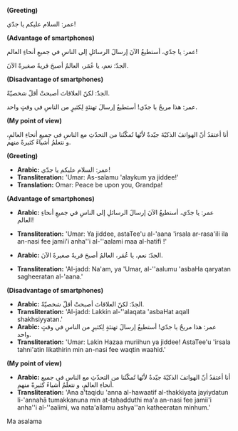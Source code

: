 
**(Greeting)**

عمر: السلام عليكم يا جدّي!

**(Advantage of smartphones)**

عمر:  يا جدّي،  أستطيعُ الآنَ إرسالَ الرسائلِ إلى الناسِ في جميعِ أنحاءِ العالم!

الجدّ:  نعم، يا عُمَر،  العالمُ أصبحَ قريةً صغيرةً الآنَ.

**(Disadvantage of smartphones)**

الجدّ:  لكنّ العلاقاتَ أصبحتْ أقلّ شخصيّةً.

عمر:  هذا مريحٌ يا جدّي! أستطيعُ إرسالَ تهنئةٍ لِكثيرٍ من الناسِ في وقتٍ واحد.

**(My point of view)**

أنا أعتقدُ أنّ الهواتفَ الذكيّةَ جيّدةٌ لأنّها تُمكّنُنا من التحدّثِ مع الناسِ في جميعِ أنحاءِ العالمِ،  و نتعلمُ أشياءً كثيرةً منهم.







**(Greeting)**

* **Arabic:** عمر: السلام عليكم يا جدّي!
* **Transliteration:** 'Umar: As-salamu 'alaykum ya jiddee!'
* **Translation:** Omar: Peace be upon you, Grandpa!


**(Advantage of smartphones)**

* **Arabic:** عمر:  يا جدّي،  أستطيعُ الآنَ إرسالَ الرسائلِ إلى الناسِ في جميعِ أنحاءِ العالم!
* **Transliteration:** 'Umar: Ya jiddee, astaTee'u al-'aana 'irsala ar-rasa'ili ila an-nasi fee jamii'i anha''i al-''aalami maa al-hatifi !'

* **Arabic:** الجدّ:  نعم، يا عُمَر،  العالمُ أصبحَ قريةً صغيرةً الآنَ.
* **Transliteration:** 'Al-jadd: Na'am, ya 'Umar, al-''aalumu 'asbaHa qaryatan sagheeratan al-'aana.'

**(Disadvantage of smartphones)**

* **Arabic:** الجدّ:  لكنّ العلاقاتَ أصبحتْ أقلّ شخصيّةً.
* **Transliteration:** 'Al-jadd: Lakkin al-''alaqata 'asbaHat aqall shakhsiyyatan.'
* **Arabic:** عمر:  هذا مريحٌ يا جدّي! أستطيعُ إرسالَ تهنئةٍ لِكثيرٍ من الناسِ في وقتٍ واحد.
* **Transliteration:** 'Umar: Lakin Hazaa muriihun ya jiddee! AstaTee'u 'irsala tahni'atin likathirin min an-nasi fee waqtin waahid.'


**(My point of view)**

* **Arabic:** أنا أعتقدُ أنّ الهواتفَ الذكيّةَ جيّدةٌ لأنّها تُمكّنُنا من التحدّثِ مع الناسِ في جميعِ أنحاءِ العالمِ،  و نتعلمُ أشياءً كثيرةً منهم.
* **Transliteration:** 'Ana a'taqidu 'anna al-hawaatif al-thakkiyata jayiydatun li-'annahā tumakkanuna min at-taḥadduthi ma'a an-nasi fee jamii'i anha''i al-''aalimi, wa nata'allamu ashya''an katheeratan minhum.'



Ma asalama